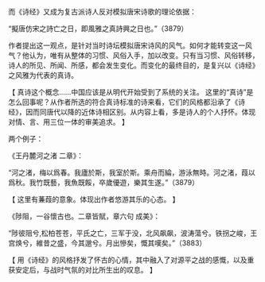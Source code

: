 

而《诗经》又成为复古派诗人反对模拟唐宋诗歌的理论依据：

“擬唐仿宋之詩亡之日，即風雅之真詩興之日也。”（3879）

作者提出这一观点，是针对当时诗坛模拟唐宋诗风的风气。如何才能转变这一风气？他认为，唯有从整体的习惯、风俗入手，加以改变。只有当习惯、风俗转移，诗人的所见、所闻、所感，都会发生变化。而变化的最终目的，是复兴以《诗经》之风雅为代表的真诗。

【
真诗这个概念……中国应该是从明代开始受到了系统的关注。
这里的“真诗”是怎么回事呢？从作者所选的符合真诗标准的诗来看，它们的风格都沿承了《诗经》，因而同唐代以降的近体诗相区别。从内容上看，多是诗人的个人抒怀。体现对情、言、用三位一体的审美追求。
】

两个例子：

《王丹麓河之渚 二章》：

“河之渚，梅以爲春。我廬於斯，我室於斯。乘舟而綸，游泳無時。河之渚，葭以爲秋。我竹既藝，我魚既餒，卒歲優遊，樂其生遂。”（3879）

【
这里有蒹葭的意象。体现出作者悠游其乐的心态。
】

《陟阻，一谷懷古也。二章皆賦，章六句 成美》：

“陟彼阻兮,松柏苍苍，平氏之亡，三军于没，北风飙飙，波涛蕩兮。铁拐之峻，王宫焕兮，維昔之盛，今其邈兮。月出慘矣，慨其嘆矣。”（3883）

【
用《诗经》的风格抒发了怀古的心情，其中融入了对源平之战的感慨，以及重获安定后，与战时气氛的对比所生出的叹息。
】

